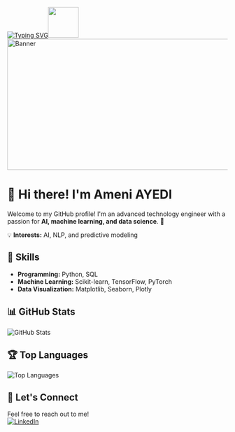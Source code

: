 [![Typing SVG](https://readme-typing-svg.demolab.com?font=Fira+Code&size=40&pause=1000&color=F5D5E0&center=true&vCenter=true&width=570&height=60&lines=Hello+World!+I'm+Ameni+)](https://git.io/typing-svg)<img src="https://blog.joypixels.com/content/images/2019/06/waving_hand_sign_1024.gif" width="70" height="70"/>
<img src="https://th.bing.com/th/id/R.16895b231b6da505e2e4acef02a3c1fe?rik=uHHnR4nMDQvVmw&pid=ImgRaw&r=0" alt="Banner" width="700" height="300">

# 👋 Hi there! I'm Ameni AYEDI

Welcome to my GitHub profile! I'm an advanced technology engineer with a passion for **AI, machine learning, and data science**. 🚀  

💡 **Interests:** AI, NLP, and predictive modeling  

## 🚀 Skills  
- **Programming:** Python, SQL  
- **Machine Learning:** Scikit-learn, TensorFlow, PyTorch  
- **Data Visualization:** Matplotlib, Seaborn, Plotly  

## 📊 GitHub Stats  
![GitHub Stats](https://github-readme-stats.vercel.app/api?username=ameni-ayedi&show_icons=true&theme=dark)  

## 🏆 Top Languages  
![Top Languages](https://github-readme-stats.vercel.app/api/top-langs/?username=ameni-ayedi&layout=compact&theme=dark)


## 💬 Let's Connect  
Feel free to reach out to me!  
[![LinkedIn](https://img.icons8.com/?size=80&id=67570&format=png)](https://www.linkedin.com/in/ameni-ayedi)
